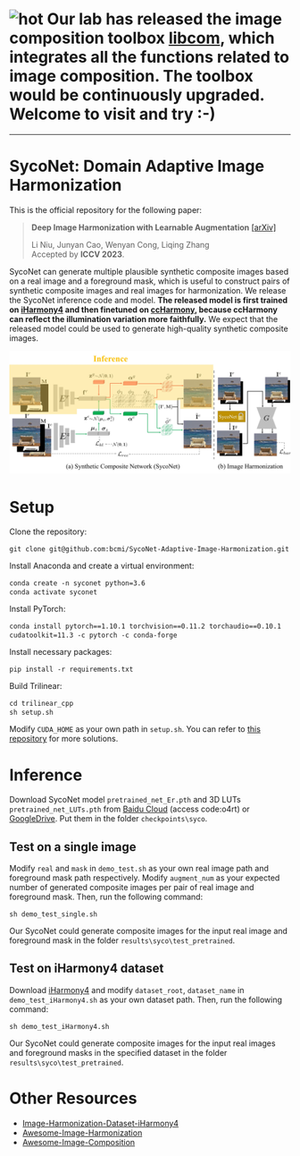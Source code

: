 # ![hot](https://bcmi.sjtu.edu.cn/~niuli/images/fire.png) Our lab has released the image composition toolbox [libcom](https://github.com/bcmi/libcom), which integrates all the functions related to image composition. The toolbox would be continuously upgraded. Welcome to visit and try :-)
---

# SycoNet: Domain Adaptive Image Harmonization

This is the official repository for the following paper:

> **Deep Image Harmonization with Learnable Augmentation**  [[arXiv]](https://arxiv.org/pdf/2308.00376.pdf)<br>
>
> Li Niu, Junyan Cao, Wenyan Cong, Liqing Zhang<br>
> Accepted by **ICCV 2023**.
> 
SycoNet can generate multiple plausible synthetic composite images based on a real image and a foreground mask, which is useful to construct pairs of synthetic composite images and real images for harmonization. We release the SycoNet inference code and model. **The released model is first trained on [iHarmony4](https://github.com/bcmi/Image-Harmonization-Dataset-iHarmony4) and then finetuned on [ccHarmony](https://github.com/bcmi/Image-Harmonization-Dataset-ccHarmony), because ccHarmony can reflect the illumination variation more faithfully.** We expect that the released model could be used to generate high-quality synthetic composite images. 

<div align="center">
	<img src="figures/flowchart..jpg" alt="SycoNet" width="800">
</div>

# Setup

Clone the repository:
```
git clone git@github.com:bcmi/SycoNet-Adaptive-Image-Harmonization.git
```
Install Anaconda and create a virtual environment:
```
conda create -n syconet python=3.6
conda activate syconet
```
Install PyTorch:
```
conda install pytorch==1.10.1 torchvision==0.11.2 torchaudio==0.10.1 cudatoolkit=11.3 -c pytorch -c conda-forge
```
Install necessary packages:
```
pip install -r requirements.txt
```
Build Trilinear:
```
cd trilinear_cpp
sh setup.sh
```
Modify `CUDA_HOME` as your own path in `setup.sh`. You can refer to [this repository](https://github.com/HuiZeng/Image-Adaptive-3DLUT) for more solutions.

# Inference

Download SycoNet model `pretrained_net_Er.pth` and 3D LUTs `pretrained_net_LUTs.pth` from [Baidu Cloud](https://pan.baidu.com/s/1wIWxb37yIVccxB0kM-FnnQ) (access code:o4rt) or [GoogleDrive](https://drive.google.com/drive/folders/12vtiUhrM_EKtVh1c2k-Tu5-MZg4AGqBZ?usp=sharing). Put them in the folder `checkpoints\syco`. 

## Test on a single image
Modify `real` and `mask` in `demo_test.sh` as your own real image path and foreground mask path respectively. Modify  `augment_num` as your expected number of generated composite images per pair of real image and foreground mask. Then, run the following command:
```
sh demo_test_single.sh
```
Our SycoNet could generate composite images for the input real image and foreground mask in the folder `results\syco\test_pretrained`.

## Test on iHarmony4 dataset


Download [iHarmony4](https://github.com/bcmi/Image-Harmonization-Dataset-iHarmony4) and modify `dataset_root`, `dataset_name` in `demo_test_iHarmony4.sh` as your own dataset path. Then, run the following command:

```
sh demo_test_iHarmony4.sh
```

Our SycoNet could generate composite images for the input real images and foreground masks in the specified dataset in the folder `results\syco\test_pretrained`.


# Other Resources

+ [Image-Harmonization-Dataset-iHarmony4](https://github.com/bcmi/Image-Harmonization-Dataset-iHarmony4)
+ [Awesome-Image-Harmonization](https://github.com/bcmi/Awesome-Image-Harmonization)
+ [Awesome-Image-Composition](https://github.com/bcmi/Awesome-Image-Composition)



